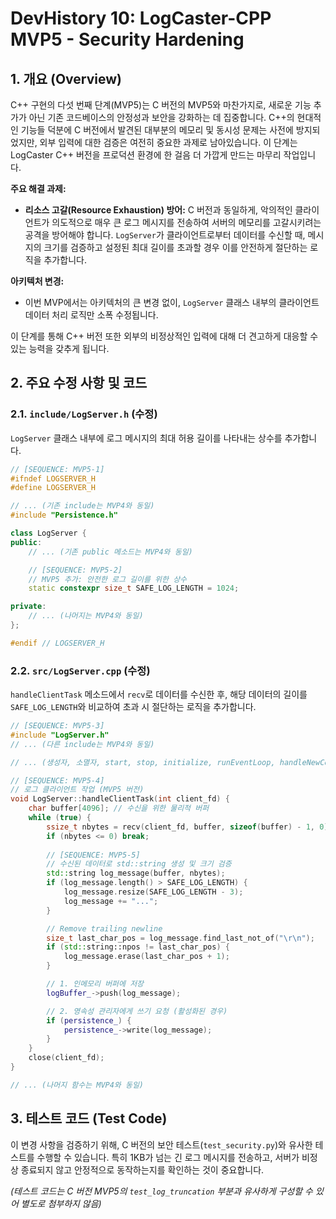 # DevHistory 10: LogCaster-CPP MVP5 - Security Hardening

## 1. 개요 (Overview)

C++ 구현의 다섯 번째 단계(MVP5)는 C 버전의 MVP5와 마찬가지로, 새로운 기능 추가가 아닌 기존 코드베이스의 안정성과 보안을 강화하는 데 집중합니다. C++의 현대적인 기능들 덕분에 C 버전에서 발견된 대부분의 메모리 및 동시성 문제는 사전에 방지되었지만, 외부 입력에 대한 검증은 여전히 중요한 과제로 남아있습니다. 이 단계는 LogCaster C++ 버전을 프로덕션 환경에 한 걸음 더 가깝게 만드는 마무리 작업입니다.

**주요 해결 과제:**
- **리소스 고갈(Resource Exhaustion) 방어:** C 버전과 동일하게, 악의적인 클라이언트가 의도적으로 매우 큰 로그 메시지를 전송하여 서버의 메모리를 고갈시키려는 공격을 방어해야 합니다. `LogServer`가 클라이언트로부터 데이터를 수신할 때, 메시지의 크기를 검증하고 설정된 최대 길이를 초과할 경우 이를 안전하게 절단하는 로직을 추가합니다.

**아키텍처 변경:**
- 이번 MVP에서는 아키텍처의 큰 변경 없이, `LogServer` 클래스 내부의 클라이언트 데이터 처리 로직만 소폭 수정됩니다.

이 단계를 통해 C++ 버전 또한 외부의 비정상적인 입력에 대해 더 견고하게 대응할 수 있는 능력을 갖추게 됩니다.

## 2. 주요 수정 사항 및 코드

### 2.1. `include/LogServer.h` (수정)

`LogServer` 클래스 내부에 로그 메시지의 최대 허용 길이를 나타내는 상수를 추가합니다.

```cpp
// [SEQUENCE: MVP5-1]
#ifndef LOGSERVER_H
#define LOGSERVER_H

// ... (기존 include는 MVP4와 동일)
#include "Persistence.h"

class LogServer {
public:
    // ... (기존 public 메소드는 MVP4와 동일)

    // [SEQUENCE: MVP5-2]
    // MVP5 추가: 안전한 로그 길이를 위한 상수
    static constexpr size_t SAFE_LOG_LENGTH = 1024;

private:
    // ... (나머지는 MVP4와 동일)
};

#endif // LOGSERVER_H
```

### 2.2. `src/LogServer.cpp` (수정)

`handleClientTask` 메소드에서 `recv`로 데이터를 수신한 후, 해당 데이터의 길이를 `SAFE_LOG_LENGTH`와 비교하여 초과 시 절단하는 로직을 추가합니다.

```cpp
// [SEQUENCE: MVP5-3]
#include "LogServer.h"
// ... (다른 include는 MVP4와 동일)

// ... (생성자, 소멸자, start, stop, initialize, runEventLoop, handleNewConnection 등은 MVP4와 동일)

// [SEQUENCE: MVP5-4]
// 로그 클라이언트 작업 (MVP5 버전)
void LogServer::handleClientTask(int client_fd) {
    char buffer[4096]; // 수신을 위한 물리적 버퍼
    while (true) {
        ssize_t nbytes = recv(client_fd, buffer, sizeof(buffer) - 1, 0);
        if (nbytes <= 0) break;
        
        // [SEQUENCE: MVP5-5]
        // 수신된 데이터로 std::string 생성 및 크기 검증
        std::string log_message(buffer, nbytes);
        if (log_message.length() > SAFE_LOG_LENGTH) {
            log_message.resize(SAFE_LOG_LENGTH - 3);
            log_message += "...";
        }

        // Remove trailing newline
        size_t last_char_pos = log_message.find_last_not_of("\r\n");
        if (std::string::npos != last_char_pos) {
            log_message.erase(last_char_pos + 1);
        }

        // 1. 인메모리 버퍼에 저장
        logBuffer_->push(log_message);

        // 2. 영속성 관리자에게 쓰기 요청 (활성화된 경우)
        if (persistence_) {
            persistence_->write(log_message);
        }
    }
    close(client_fd);
}

// ... (나머지 함수는 MVP4와 동일)
```

## 3. 테스트 코드 (Test Code)

이 변경 사항을 검증하기 위해, C 버전의 보안 테스트(`test_security.py`)와 유사한 테스트를 수행할 수 있습니다. 특히 1KB가 넘는 긴 로그 메시지를 전송하고, 서버가 비정상 종료되지 않고 안정적으로 동작하는지를 확인하는 것이 중요합니다.

*(테스트 코드는 C 버전 MVP5의 `test_log_truncation` 부분과 유사하게 구성할 수 있어 별도로 첨부하지 않음)*

```
